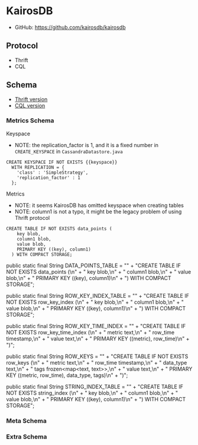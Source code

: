 # KairosDB

- GitHub: https://github.com/kairosdb/kairosdb

## Protocol

- Thrift
- CQL

## Schema

- [Thrift version](https://github.com/kairosdb/kairosdb/blob/master/src/main/java/org/kairosdb/datastore/cassandra/CassandraDatastore.java#L218)
- [CQL version](https://github.com/kairosdb/kairosdb/blob/feature/cql/src/main/java/org/kairosdb/datastore/cassandra/CassandraDatastore.java)

### Metrics Schema

Keyspace

- NOTE: the replication_factor is 1, and it is a fixed number in `CREATE_KEYSPACE` in `CassandraDatastore.java`

````
CREATE KEYSPACE IF NOT EXISTS {{keyspace}}
  WITH REPLICATION = {
    'class' : 'SimpleStrategy',
    'replication_factor' : 1
  };
````

Metrics

- NOTE: it seems KairosDB has omitted keyspace when creating tables
- NOTE: column1 is not a typo, it might be the legacy problem of using Thrift protocol

````
CREATE TABLE IF NOT EXISTS data_points (
    key blob,
    column1 blob,
    value blob,
    PRIMARY KEY ((key), column1)
  ) WITH COMPACT STORAGE;
````

public static final String DATA_POINTS_TABLE = "" +
    "CREATE TABLE IF NOT EXISTS data_points (\n" +
    "  key blob,\n" +
    "  column1 blob,\n" +
    "  value blob,\n" +
    "  PRIMARY KEY ((key), column1)\n" +
    ") WITH COMPACT STORAGE";

public static final String ROW_KEY_INDEX_TABLE = "" +
    "CREATE TABLE IF NOT EXISTS row_key_index (\n" +
    "  key blob,\n" +
    "  column1 blob,\n" +
    "  value blob,\n" +
    "  PRIMARY KEY ((key), column1)\n" +
    ") WITH COMPACT STORAGE";

public static final String ROW_KEY_TIME_INDEX = "" +
    "CREATE TABLE IF NOT EXISTS row_key_time_index (\n" +
    "  metric text,\n" +
    "  row_time timestamp,\n" +
    "  value text,\n" +
    "  PRIMARY KEY ((metric), row_time)\n" +
    ")";

public static final String ROW_KEYS = "" +
    "CREATE TABLE IF NOT EXISTS row_keys (\n" +
    "  metric text,\n" +
    "  row_time timestamp,\n" +
    "  data_type text,\n" +
    "  tags frozen<map<text, text>>,\n" +
    "  value text,\n" +
    "  PRIMARY KEY ((metric, row_time), data_type, tags)\n" +
    ")";

public static final String STRING_INDEX_TABLE = "" +
    "CREATE TABLE IF NOT EXISTS string_index (\n" +
    "  key blob,\n" +
    "  column1 blob,\n" +
    "  value blob,\n" +
    "  PRIMARY KEY ((key), column1)\n" +
    ") WITH COMPACT STORAGE";
### Meta Schema

### Extra Schema
